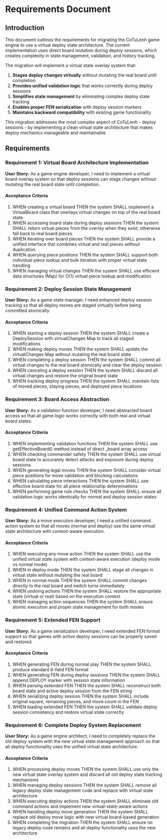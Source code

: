 # Requirements Document

## Introduction

This document outlines the requirements for migrating the CoTuLenh game engine
to use a virtual deploy state architecture. The current implementation uses
direct board mutation during deploy sessions, which creates complexity in state
management, validation, and history tracking.

The migration will implement a virtual state overlay system that:

1. **Stages deploy changes virtually** without mutating the real board until
   completion
2. **Provides unified validation logic** that works correctly during deploy
   sessions
3. **Simplifies state management** by eliminating complex deploy state tracking
4. **Enables proper FEN serialization** with deploy session markers
5. **Maintains backward compatibility** with existing game functionality

This migration addresses the most complex aspect of CoTuLenh - deploy sessions -
by implementing a clean virtual state architecture that makes deploy mechanics
manageable and maintainable.

## Requirements

### Requirement 1: Virtual Board Architecture Implementation

**User Story:** As a game engine developer, I need to implement a virtual board
overlay system so that deploy sessions can stage changes without mutating the
real board state until completion.

#### Acceptance Criteria

1. WHEN creating a virtual board THEN the system SHALL implement a VirtualBoard
   class that overlays virtual changes on top of the real board state
2. WHEN accessing board state during deploy sessions THEN the system SHALL
   return virtual pieces from the overlay when they exist, otherwise fall back
   to real board pieces
3. WHEN iterating over board pieces THEN the system SHALL provide a unified
   interface that combines virtual and real pieces without duplication
4. WHEN querying piece positions THEN the system SHALL support both individual
   piece lookup and bulk iteration with proper virtual state handling
5. WHEN managing virtual changes THEN the system SHALL use efficient data
   structures (Map) for O(1) virtual piece lookup and modification

### Requirement 2: Deploy Session State Management

**User Story:** As a game state manager, I need enhanced deploy session tracking
so that all deploy moves are staged virtually before being committed atomically.

#### Acceptance Criteria

1. WHEN starting a deploy session THEN the system SHALL create a DeploySession
   with virtualChanges Map to track all staged modifications
2. WHEN making deploy moves THEN the system SHALL update the virtualChanges Map
   without mutating the real board state
3. WHEN completing a deploy session THEN the system SHALL commit all virtual
   changes to the real board atomically and clear the deploy session
4. WHEN canceling a deploy session THEN the system SHALL discard all virtual
   changes and restore the original board state
5. WHEN tracking deploy progress THEN the system SHALL maintain lists of moved
   pieces, staying pieces, and deployed piece locations

### Requirement 3: Board Access Abstraction

**User Story:** As a validation function developer, I need abstracted board
access so that all game logic works correctly with both real and virtual board
states.

#### Acceptance Criteria

1. WHEN implementing validation functions THEN the system SHALL use
   getEffectiveBoard() method instead of direct \_board array access
2. WHEN checking commander safety THEN the system SHALL use virtual board state
   to accurately detect attacks and exposure during deploy sessions
3. WHEN generating legal moves THEN the system SHALL consider virtual piece
   positions for move validation and blocking calculations
4. WHEN calculating piece interactions THEN the system SHALL use effective board
   state for all piece relationship determinations
5. WHEN performing game rule checks THEN the system SHALL ensure all validation
   logic works identically for normal and deploy session states

### Requirement 4: Unified Command Action System

**User Story:** As a move execution developer, I need a unified command action
system so that all moves (normal and deploy) use the same virtual state
architecture with context-aware execution.

#### Acceptance Criteria

1. WHEN executing any move action THEN the system SHALL use the unified virtual
   state system with context-aware execution (deploy mode vs normal mode)
2. WHEN in deploy mode THEN the system SHALL stage all changes in virtual state
   without mutating the real board
3. WHEN in normal mode THEN the system SHALL commit changes directly to the real
   board and switch turns immediately
4. WHEN undoing actions THEN the system SHALL restore the appropriate state
   (virtual or real) based on the execution context
5. WHEN managing action sequences THEN the system SHALL ensure atomic execution
   and proper state management for both modes

### Requirement 5: Extended FEN Support

**User Story:** As a game serialization developer, I need extended FEN format
support so that games with active deploy sessions can be properly saved and
restored.

#### Acceptance Criteria

1. WHEN generating FEN during normal play THEN the system SHALL produce standard
   6-field FEN format
2. WHEN generating FEN during deploy sessions THEN the system SHALL append
   DEPLOY marker with session state information
3. WHEN parsing extended FEN THEN the system SHALL reconstruct both board state
   and active deploy session from the FEN string
4. WHEN serializing deploy session THEN the system SHALL include original
   square, remaining pieces, and move count in the FEN
5. WHEN loading extended FEN THEN the system SHALL validate deploy session
   consistency and restore virtual state correctly

### Requirement 6: Complete Deploy System Replacement

**User Story:** As a game engine architect, I need to completely replace the old
deploy system with the new virtual state management approach so that all deploy
functionality uses the unified virtual state architecture.

#### Acceptance Criteria

1. WHEN processing deploy moves THEN the system SHALL use only the new virtual
   state overlay system and discard all old deploy state tracking mechanisms
2. WHEN managing deploy sessions THEN the system SHALL remove all legacy deploy
   state management code and replace with virtual state architecture
3. WHEN executing deploy actions THEN the system SHALL eliminate old command
   actions and implement new virtual-state-aware actions
4. WHEN handling deploy move generation THEN the system SHALL replace old deploy
   move logic with new virtual board-based generation
5. WHEN completing the migration THEN the system SHALL ensure no legacy deploy
   code remains and all deploy functionality uses the new architecture
